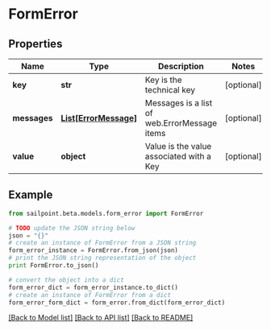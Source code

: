 # FormError


## Properties

Name | Type | Description | Notes
------------ | ------------- | ------------- | -------------
**key** | **str** | Key is the technical key | [optional] 
**messages** | [**List[ErrorMessage]**](ErrorMessage.md) | Messages is a list of web.ErrorMessage items | [optional] 
**value** | **object** | Value is the value associated with a Key | [optional] 

## Example

```python
from sailpoint.beta.models.form_error import FormError

# TODO update the JSON string below
json = "{}"
# create an instance of FormError from a JSON string
form_error_instance = FormError.from_json(json)
# print the JSON string representation of the object
print FormError.to_json()

# convert the object into a dict
form_error_dict = form_error_instance.to_dict()
# create an instance of FormError from a dict
form_error_form_dict = form_error.from_dict(form_error_dict)
```
[[Back to Model list]](../README.md#documentation-for-models) [[Back to API list]](../README.md#documentation-for-api-endpoints) [[Back to README]](../README.md)


